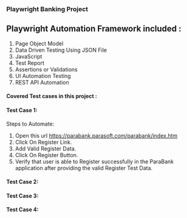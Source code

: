 ### Playwright Banking Project


## Playwright Automation Framework included :
1. Page Object Model
2. Data Driven Testing Using JSON File
3. JavaScript
4. Test Report
5. Assertions or Validations
6. UI Automation Testing
7. REST API Automation


#### Covered Test cases in this project :
#### Test Case 1: 
Steps to Automate:
1. Open this url https://parabank.parasoft.com/parabank/index.htm
2. Click On Register Link.
3. Add Valid Register Data.
4. Click On Register Button.
5. Verify that user is able to Register successfully in the ParaBank application after providing the valid Register Test Data.

#### Test Case 2: 
#### Test Case 3: 
#### Test Case 4: 
